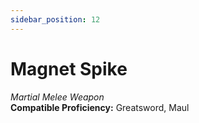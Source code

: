 ```yaml
---
sidebar_position: 12
---
```


# Magnet Spike

*Martial Melee Weapon*  
**Compatible Proficiency:** Greatsword, Maul